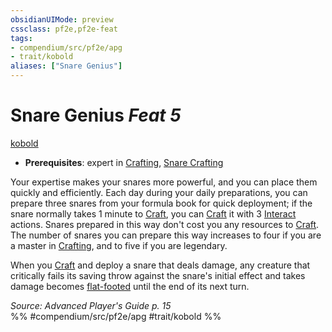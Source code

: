 ```yaml
---
obsidianUIMode: preview
cssclass: pf2e,pf2e-feat
tags:
- compendium/src/pf2e/apg
- trait/kobold
aliases: ["Snare Genius"]
---
```

# Snare Genius  *Feat 5*  
[kobold](/rules/traits/kobold-b1.md)  

- **Prerequisites**: expert in [Crafting](/compendium/skills.md#Crafting), [Snare Crafting](/compendium/feats/snare-crafting.md)

Your expertise makes your snares more powerful, and you can place them quickly and efficiently. Each day during your daily preparations, you can prepare three snares from your formula book for quick deployment; if the snare normally takes 1 minute to [Craft](/rules/actions/craft.md), you can [Craft](/rules/actions/craft.md) it with 3 [Interact](/rules/actions/interact.md) actions. Snares prepared in this way don't cost you any resources to [Craft](/rules/actions/craft.md). The number of snares you can prepare this way increases to four if you are a master in [Crafting](/compendium/skills.md#Crafting), and to five if you are legendary.

When you [Craft](/rules/actions/craft.md) and deploy a snare that deals damage, any creature that critically fails its saving throw against the snare's initial effect and takes damage becomes [flat-footed](/rules/conditions.md#Flat-footed) until the end of its next turn.

*Source: Advanced Player's Guide p. 15*  
%% #compendium/src/pf2e/apg #trait/kobold %%